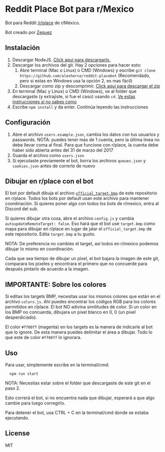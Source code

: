 # Reddit Place Bot para r/Mexico

Bot para Reddit [/r/place](https://www.reddit.com/r/place/) de r/México.

Bot creado por [Zequez](https://github.com/Zequez/reddit-placebot)

## Instalación

1. Descargar NodeJS. [Click aquí para descargarlo.](https://nodejs.org/es/download/)
2. Descargar los archivos del git. Hay 2 opciones para hacer esto:
    1. Abre terminal (Mac o Linux) o CMD (Windows) y escribe ```git clone https://github.com/alexherce/reddit-placebot``` (Recomendado, pero si estas en Windows usa la opción 2, es mas fácil)
    2. Descargar como zip y descomprimir. [Click aquí para descargar el zip](https://github.com/alexherce/reddit-placebot/archive/master.zip)
3. En terminal (Mac y Linux) o CMD (Windows), ve al folder que descargaste (y extrajiste, si fue el caso) usando ```cd```. [Ve estas instrucciones si no sabes como](http://es.wikihow.com/cambiar-directorios-en-el-Command-Prompt)
4. Escribe ```npm install``` y da enter. Continúa leyendo las instrucciones

## Configuración

1. Abre el archivo `users.example.json`, cambia los datos con tus usuarios y passwords. NOTA: puedes tener más de 1 cuenta, pero la última línea no debe llevar coma al final. Para que funcione con r/place, la cuenta debe haber sido abierta antes del 31 de marzo del 2017
2. Guarda el archivo como `users.json`
3. Si ejecutaste previamente el bot, borra los archivos `queues.json` y `cookies.json` antes de correrlo de nuevo

## Dibujar en r/place con el bot

El bot por default dibuja el archivo [`official_target.bmp`](https://raw.githubusercontent.com/alexherce/reddit-placebot/master/official_target.bmp) de este repositorio en r/place. Todos los bots por default usan este archivo para mantener coordinación. Si quieres poner algo con todos los bots de r/mexico, entra al Discord del sub.

Si quieres dibujar otra cosa, abre el archivo `config.js` y cambia `autoupdateRemoteTarget: false`. Eso hará que el bot use `target.bmp` como mapa para dibujar en r/place en lugar de jalar el `official_target.bmp` de este repositorio. Edita `target.bmp` a tu gusto.

NOTA: De preferencia no cambies el target, así todos en r/mexico podemos dibujar lo mismo en coordinación.

Cada que sea tiempo de dibujar un pixel, el bot bajara la imagen de este git, comparara los pixeles y encontrara el primero que no concuerde para después pintarlo de acuerdo a la imagen.

## IMPORTANTE: Sobre los colores

Si editas los targets BMP, necesitas usar los mismos colores que están en el archivo `colors.js`. Ahí puedes encontrar los códigos RGB para los colores permitidos en r/place. El bot NO adivina similitudes de color. Si un color en los BMP no concuerda, dibujara un pixel blanco en 0, 0 (un pixel desperdiciado).

El color `#ff00ff` (magenta) en los targets es la manera de indicarle al bot que lo ignore. De esta manera puedes delimitar el área a dibujar. Todo lo que este de color `#ff00ff` lo ignorara.

## Uso

Para usar, simplemente escribe en la terminal/cmd:
```
  npm run start
```
NOTA: Necesitas estar sobre el folder que descargaste de este git en el paso 2.

Esto correrá el bot, si no encuentra nada que dibujar, esperará a que algo cambie para luego corregirlo.

Para detener el bot, usa CTRL + C en la terminal/cmd donde se estaba ejecutando.

## License

MIT
